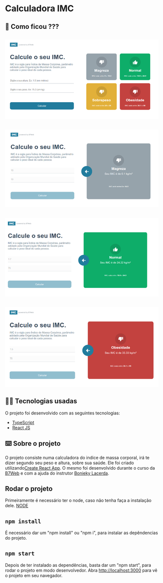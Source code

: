 # Calculadora IMC

## 👀 Como ficou ???

<img src="./img/homecalc.png" width="600px"></img>
----------
<img src="./img/magreza.png" width="600px"></img>
----------
<img src="./img/normal.png" width="600px"></img>
----------
<img src="./img/obesidade.png" width="600px"></img>
----------

## 🧑‍💻 Tecnologias usadas

O projeto foi desenvolvido com as seguintes tecnologias:
- [TypeScript](https://www.typescriptlang.org/)
- [React JS](https://pt-br.reactjs.org/)

## ⌨️ Sobre o projeto

O projeto consiste numa calculadora do indice de massa corporal, irá te dizer segundo seu peso e altura, sobre sua saúde. Ele foi criado utilizando[Create React App](https://github.com/facebook/create-react-app). O mesmo foi desenvolvido durante o curso da [B7Web](https://b7web.com.br/fullstack/?ref=I24108426I) e com a ajuda do instrutor [Bonieky Lacerda](https://www.instagram.com/bonieky/).

## Rodar o projeto

Primeiramente é necessário ter o node, caso não tenha faça a instalação dele. [NODE](https://nodejs.org/en/download/) 

## `npm install`

É necessário dar um "npm install" ou "npm i", para instalar as depêndencias do projeto.

## `npm start`

Depois de ter instalado as dependências, basta dar um "npm start", para rodar o projeto em modo desenvolvedor. Abra [http://localhost:3000](http://localhost:3000) para vê o projeto em seu navegador.
